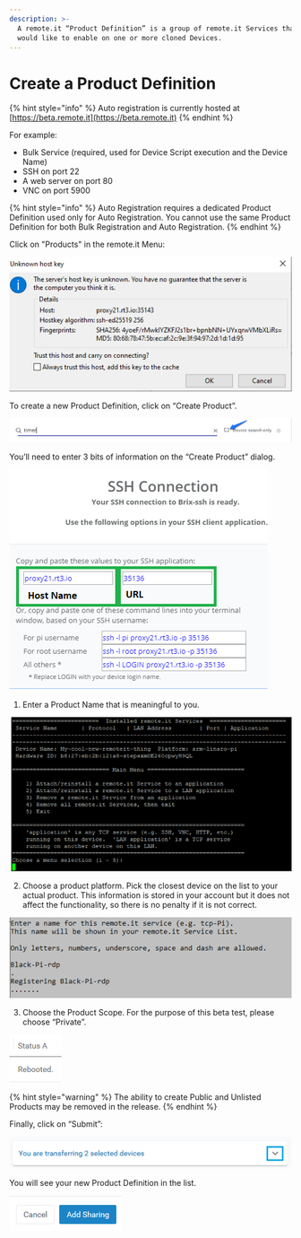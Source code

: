 ```yaml
---
description: >-
  A remote.it “Product Definition” is a group of remote.it Services that you
  would like to enable on one or more cloned Devices.
---
```


# Create a Product Definition

{% hint style="info" %}
Auto registration is currently hosted at [https://beta.remote.it](https://beta.remote.it)
{% endhint %}

For example:

* Bulk Service \(required, used for Device Script execution and the Device Name\)
* SSH on port 22
* A web server on port 80
* VNC on port 5900

{% hint style="info" %}
Auto Registration requires a dedicated Product Definition used only for Auto Registration. You cannot use the same Product Definition for both Bulk Registration and Auto Registration.
{% endhint %}

Click on "Products" in the remote.it Menu:

![](../../.gitbook/assets/image%20%28134%29.png)

To create a new Product Definition, click on “Create Product”.

![](../../.gitbook/assets/image%20%28183%29.png)

You’ll need to enter 3 bits of information on the “Create Product” dialog.

![](../../.gitbook/assets/image%20%2898%29.png)

1. Enter a Product Name that is meaningful to you.

![](../../.gitbook/assets/image%20%28354%29.png)

2. Choose a product platform.  Pick the closest device on the list to your actual product.  This information is stored in your account but it does not affect the functionality, so there is no penalty if it is not correct.

![](../../.gitbook/assets/image%20%28198%29.png)

3. Choose the Product Scope.  For the purpose of this beta test, please choose “Private”.

![](../../.gitbook/assets/image%20%2894%29.png)

{% hint style="warning" %}
The ability to create Public and Unlisted Products may be removed in the release.
{% endhint %}

Finally, click on “Submit”:

![](../../.gitbook/assets/image%20%28156%29.png)

You will see your new Product Definition in the list.

![](../../.gitbook/assets/image%20%28273%29.png)

